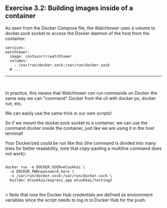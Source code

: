 ## Exercise 3.2: Building images inside of a container

As seen from the Docker Compose file, the Watchtower uses a volume to docker.sock socket to access the Docker daemon of the host from the container:

```
services:
watchtower:
  image: containrrr/watchtower
  volumes:
    - /var/run/docker.sock:/var/run/docker.sock
  # ...
```
-----------------------------------------------------------------------------------------------------------------------------------------------------
<br>

In practice, this means that Watchtower can run commands on Docker the same way we can "command" Docker from the cli with docker ps, docker run, etc.

We can easily use the same trick in our own scripts!

So if we mount the docker.sock socket to a container, we can use the command docker inside the container, just like we are using it in the host terminal!

Your Dockerized could be run like this (the command is divided into many lines for better readability, note that copy-pasting a multiline command does not work):

```

docker run -e DOCKER_USER=mluukkai \
  -e DOCKER_PWD=password_here \
  -v /var/run/docker.sock:/var/run/docker.sock \
  builder mluukkai/express_app mluukkai/testing2
```

<br>
> Note that now the Docker Hub credentials are defined as environment variables since the script needs to log in to Docker Hub for the push.
